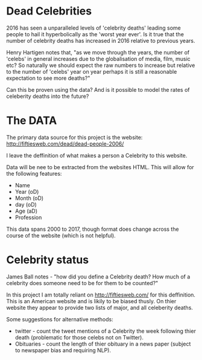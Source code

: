 # Dead Celebrities

2016 has seen a unparalleled levels of 'celebrity deaths' leading some people to hail it hyperbolically as the 'worst year ever'. 
Is it true that the number of celebrity deaths has increased in 2016 relative to previous years. 

Henry Hartigen notes that, "as we move through the years, the number of 'celebs' in general increases due to the globalisation of 
media, film, music etc? So naturally we should expect the raw numbers to increase but relative to the number of 'celebs' year on 
year perhaps it is still a reasonable expectation to see more deaths?"

Can this be proven using the data? And is it possible to model the rates of celeberity deaths into the future?

# The DATA

The primary data source for this project is the website: http://fiftiesweb.com/dead/dead-people-2006/

I leave the deffinition of what makes a person a Celebrity to this website. 

Data will be nee to be extracted from the websites HTML. This will allow for the following features:

- Name
- Year (oD)
- Month (oD)
- day (oD)
- Age (aD)
- Profession

This data spans 2000 to 2017, though format does change across the course of the website (which is not helpful). 

# Celebrity status

James Ball notes - "how did you define a Celebrity death? How much of a celebrity does someone need to be for them to be counted?"

In this project I am totally reliant on http://fiftiesweb.com/ for this deffinition. This is an American website and is likily to be biased thusly.
On thier website they appear to provide two lists of major, and all celeberity deaths.

Some suggestions for alternative methods:

- twitter - count the tweet mentions of a Celebrity the week following thier death (problematic for those celebs not on Twitter).
- Obituaries - count the length of thier obituary in a news paper (subject to newspaper bias and requiring NLP).




